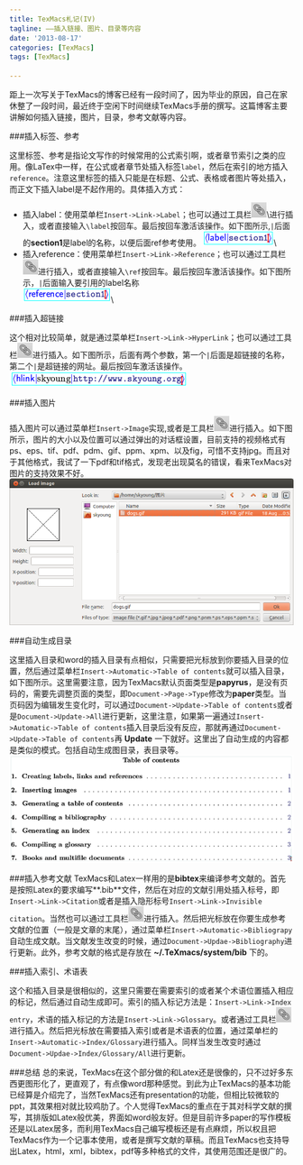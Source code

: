 ```yaml
---
title: TexMacs札记(IV)
tagline: ——插入链接、图片、目录等内容
date: '2013-08-17'
categories: [TexMacs]
tags: [TexMacs]

---
```


距上一次写关于TexMacs的博客已经有一段时间了，因为毕业的原因，自己在家休整了一段时间，最近终于空闲下时间继续TexMacs手册的撰写。这篇博客主要讲解如何插入链接，图片，目录，参考文献等内容。

###插入标签、参考

这里标签、参考是指论文写作的时候常用的公式索引啊，或者章节索引之类的应用。像LaTex中一样，在公式或者章节处插入标签`label`，然后在索引的地方插入`reference`。注意这里标签的插入只能是在标题、公式、表格或者图片等处插入，而正文下插入label是不起作用的。具体插入方式：

* 插入label：使用菜单栏`Insert->Link->Label`；也可以通过工具栏![](/media/TexMacs/link.png)\进行插入，或者直接输入`\label`按回车。最后按回车激活该操作。如下图所示,`|`后面的**section1**是label的名称，以便后面ref参考使用。
![](/media/TexMacs/label.png)\
* 插入reference：使用菜单栏`Insert->Link->Reference`；也可以通过工具栏![](/media/TexMacs/link.png)进行插入，或者直接输入`\ref`按回车。最后按回车激活该操作。如下图所示，`|`后面输入要引用的label名称      
![](/media/TexMacs/ref.png)\ 

<!--more-->

###插入超链接

这个相对比较简单，就是通过菜单栏`Insert->Link->HyperLink`；也可以通过工具栏![](/media/TexMacs/link.png)进行插入。如下图所示，后面有两个参数，第一个`|`后面是超链接的名称，第二个`|`是超链接的网址。最后按回车激活该操作。     
![](/media/TexMacs/hyperlink.png)

###插入图片

插入图片可以通过菜单栏`Insert->Image`实现,或者是工具栏![](/media/TexMacs/link.png)进行插入。如下图所示，图片的大小以及位置可以通过弹出的对话框设置，目前支持的视频格式有ps、eps、tif、pdf、pdm、gif、ppm、xpm、以及fig，可惜不支持jpg。而且对于其他格式，我试了一下pdf和tif格式，发现老出现莫名的错误，看来TexMacs对图片的支持效果不好。     
![](/media/TexMacs/insert-image.png)

###自动生成目录

这里插入目录和word的插入目录有点相似，只需要把光标放到你要插入目录的位置，然后通过菜单栏`Insert->Automatic->Table of contents`就可以插入目录，如下图所示。这里需要注意，因为TexMacs默认页面类型是**papyrus**，是没有页码的，需要先调整页面的类型，即`Document->Page->Type`修改为**paper**类型。当页码因为编辑发生变化时，可以通过`Document->Update->Table of contents`或者是`Document->Update->All`进行更新，这里注意，如果第一遍通过`Insert->Automatic->Table of contents`插入目录后没有反应，那就再通过`Document->Update->Table of contents`再 **Update** 一下就好。这里出了自动生成的内容都是类似的模式。包括自动生成图目录，表目录等。    
![](/media/TexMacs/table-content.png)


###插入参考文献
TexMacs和Latex一样用的是**bibtex**来编译参考文献的。首先是按照Latex的要求编写**.bib**文件，然后在对应的文献引用处插入标号，即`Insert->Link->Citation`或者是插入隐形标号`Insert->Link->Invisible citation`。当然也可以通过工具栏![](/media/TexMacs/link.png)进行插入。然后把光标放在你要生成参考文献的位置（一般是文章的末尾），通过菜单栏`Insert->Automatic->Bibliograpy`自动生成文献。当文献发生改变的时候，通过`Document->Updae->Bibliography`进行更新。此外，参考文献的格式是存放在 **~/.TeXmacs/system/bib** 下的。

###插入索引、术语表

这个和插入目录是很相似的，这里只需要在需要索引的或者某个术语位置插入相应的标记，然后通过自动生成即可。索引的插入标记方法是：`Insert->Link->Index entry`，术语的插入标记的方法是`Insert->Link->Glossary`。或者通过工具栏![](/media/TexMacs/link.png)进行插入。然后把光标放在需要插入索引或者是术语表的位置，通过菜单栏的`Insert->Automatic->Index/Glossary`进行插入。同样当发生改变时通过`Document->Updae->Index/Glossary/All`进行更新。

###总结
总的来说，TexMacs在这个部分做的和Latex还是很像的，只不过好多东西更图形化了，更直观了，有点像word那种感觉。到此为止TexMacs的基本功能已经算是介绍完了，当然TexMacs还有presentation的功能，但相比较微软的ppt，其效果相对就比较鸡肋了。个人觉得TexMacs的重点在于其对科学文献的撰写，其排版如Latex般优美，界面如word般友好。但是目前许多paper的写作模板还是以Latex居多，而利用TexMacs自己编写模板还是有点麻烦，所以权且把TexMacs作为一个记事本使用，或者是撰写文献的草稿。而且TexMacs也支持导出Latex，html，xml，bibtex，pdf等多种格式的文件，其使用范围还是很广的。

